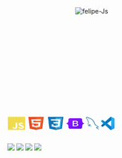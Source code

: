 
<div style="display: flex; justify-content: center;">
  <img alt="felipe-Js" height="200" width="200" src="https://github.com/Felipecardosopessoa/Felipecardosopessoa/assets/107128979/fdab384b-69d2-444d-985c-5bc709373cd3">
</div>

##

<div style="display: inline_block"><br>
  <img align="center" alt="Rafa-Js" height="30" width="40" src="https://raw.githubusercontent.com/devicons/devicon/master/icons/javascript/javascript-plain.svg">
  <img align="center" alt="feli-HTML" height="30" width="40" src="https://raw.githubusercontent.com/devicons/devicon/master/icons/html5/html5-original.svg">
  <img align="center" alt="feli-CSS" height="30" width="40" src="https://raw.githubusercontent.com/devicons/devicon/master/icons/css3/css3-original.svg">
  <img align="center" alt="feli-CSS" height="30" width="40" src="https://raw.githubusercontent.com/devicons/devicon/master/icons/bootstrap/bootstrap-original.svg">
  <img align="center" alt="feli-HTML" height="30"  src="https://github.com/devicons/devicon/blob/master/icons/mysql/mysql-original.svg">
  <img align="center" alt="feli-HTML" height="30"  src="https://github.com/devicons/devicon/blob/master/icons/vscode/vscode-original.svg">
</div>
  
  ##
 
<div> 
 
  <a href="https://instagram.com/felipecpessoa1" target="_blank"><img src="https://img.shields.io/badge/-Instagram-%23E4405F?style=for-the-badge&logo=instagram&logoColor=white" target="_blank"></a>
  <a href="https://twitter.com/FelipecardosoIT" target="_blank"><img src="https://img.shields.io/badge/Twitch-9146FF?style=for-the-badge&logo=twitch&logoColor=white" target="_blank"></a>
  <a href="https://www.linkedin.com/in/felipe-cardoso-94113a22b?" target="_blank"><img src="https://img.shields.io/badge/-LinkedIn-%230077B5?style=for-the-badge&logo=linkedin&logoColor=white" target="_blank"></a> 
  <a href = "mailto:felipecpessoa1adm@gmail.com"><img src="https://img.shields.io/badge/-Gmail-%23333?style=for-the-badge&logo=gmail&logoColor=white" target="_blank"></a>

</div>
